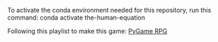 To activate the conda environment needed for this repository, run this command:
conda activate the-human-equation

Following this playlist to make this game:
[PyGame RPG](https://www.youtube.com/watch?v=w8i5sizgVNs&list=PLn8cgfOA2qzeXxXe7DBWxX1UR5fJ4MDTb)